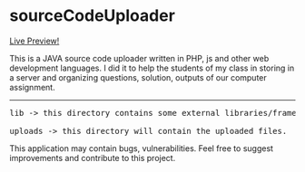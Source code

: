 # sourceCodeUploader

[Live Preview!](http://goborpora-abir.000webhostapp.com/)

This is a JAVA source code uploader written in PHP, js and other web development languages. I did it to help the students of my class in storing in a server and organizing questions, solution, outputs of our computer assignment.


---
<pre>
lib	-> this directory contains some external libraries/frameworks which I have used in this project.<br>
uploads	-> this directory will contain the uploaded files.
</pre>


This application may contain bugs, vulnerabilities. Feel free to suggest improvements and contribute to this project.
